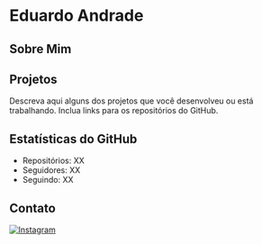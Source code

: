 # Eduardo Andrade

## Sobre Mim



## Projetos

Descreva aqui alguns dos projetos que você desenvolveu ou está trabalhando. Inclua links para os repositórios do GitHub.

## Estatísticas do GitHub

- Repositórios: XX
- Seguidores: XX
- Seguindo: XX

## Contato

[![Instagram]([https://caminho/para/o/icone_do_instagram.png](https://icones.pro/wp-content/uploads/2021/02/instagram-icone-logo.png)https://icones.pro/wp-content/uploads/2021/02/instagram-icone-logo.png)](https://www.instagram.com/2d_dev_/)


